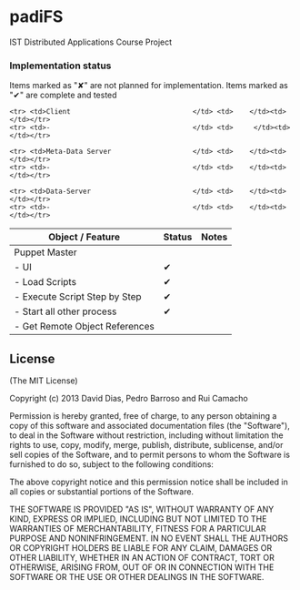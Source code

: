 padiFS
======

IST Distributed Applications Course Project


### Implementation status

Items marked as "✘" are not planned for implementation. 
Items marked as "✔" are complete and tested

<table>
  <thead>
    <tr><th>Object / Feature</th><th>Status</th><th>Notes</th></tr>
  </thead>
  <tbody>
    <tr> <td>Puppet Master                       </td> <td>    </td><td>     </td></tr>
    <tr> <td>- UI                                </td> <td>✔   </td><td>    </td></tr>
    <tr> <td>- Load Scripts                      </td> <td>✔   </td><td>    </td></tr>
    <tr> <td>- Execute Script Step by Step       </td> <td>✔   </td><td>    </td></tr>
    <tr> <td>- Start all other process           </td> <td>✔   </td><td>    </td></tr>
    <tr> <td>- Get Remote Object References      </td> <td>     </td><td>    </td></tr>
    
    <tr> <td>Client                              </td> <td>    </td><td>     </td></tr>
    <tr> <td>-                                   </td> <td>     </td><td>    </td></tr>
    
    <tr> <td>Meta-Data Server                    </td> <td>    </td><td>     </td></tr>
    <tr> <td>-                                   </td> <td>    </td><td>     </td></tr>
    
    <tr> <td>Data-Server                         </td> <td>    </td><td>     </td></tr>
    <tr> <td>-                                   </td> <td>    </td><td>     </td></tr>
    
    
  </tbody>
</table>

## License

(The MIT License)

Copyright (c) 2013 David Dias, Pedro Barroso and Rui Camacho

Permission is hereby granted, free of charge, to any person obtaining a copy of this software and associated documentation files (the "Software"), to deal in the Software without restriction, including without limitation the rights to use, copy, modify, merge, publish, distribute, sublicense, and/or sell copies of the Software, and to permit persons to whom the Software is furnished to do so, subject to the following conditions:

The above copyright notice and this permission notice shall be included in all copies or substantial portions of the Software.

THE SOFTWARE IS PROVIDED "AS IS", WITHOUT WARRANTY OF ANY KIND, EXPRESS OR IMPLIED, INCLUDING BUT NOT LIMITED TO THE WARRANTIES OF MERCHANTABILITY, FITNESS FOR A PARTICULAR PURPOSE AND NONINFRINGEMENT. IN NO EVENT SHALL THE AUTHORS OR COPYRIGHT HOLDERS BE LIABLE FOR ANY CLAIM, DAMAGES OR OTHER LIABILITY, WHETHER IN AN ACTION OF CONTRACT, TORT OR OTHERWISE, ARISING FROM, OUT OF OR IN CONNECTION WITH THE SOFTWARE OR THE USE OR OTHER DEALINGS IN THE SOFTWARE.



